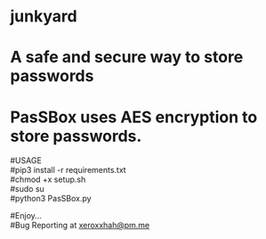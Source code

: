 # junkyard
# A safe and secure way to store passwords
# PasSBox uses AES encryption to store passwords.
#USAGE  
#pip3 install -r requirements.txt  
#chmod +x setup.sh  
#sudo su  
#python3 PasSBox.py  


#Enjoy...  
#Bug Reporting at xeroxxhah@pm.me  
